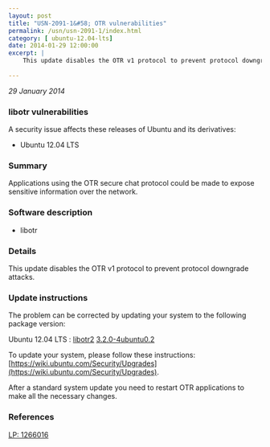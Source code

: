 ```yaml
---
layout: post
title: "USN-2091-1&#58; OTR vulnerabilities"
permalink: /usn/usn-2091-1/index.html
category: [ ubuntu-12.04-lts]
date: 2014-01-29 12:00:00
excerpt: |
    This update disables the OTR v1 protocol to prevent protocol downgrade attacks. 
    
--- 
```

 
 

*29 January 2014*

### libotr vulnerabilities

A security issue affects these releases of Ubuntu and its derivatives:

* Ubuntu 12.04 LTS

### Summary

Applications using the OTR secure chat protocol could be made to expose sensitive information over the network.

### Software description

* libotr 

### Details

This update disables the OTR v1 protocol to prevent protocol downgrade attacks. 

### Update instructions

The problem can be corrected by updating your system to the following package version:

Ubuntu 12.04 LTS
 : [libotr2](https://launchpad.net/ubuntu/+source/libotr) <span> [3.2.0-4ubuntu0.2](https://launchpad.net/ubuntu/+source/libotr/3.2.0-4ubuntu0.2) </span> 

To update your system, please follow these instructions: [https://wiki.ubuntu.com/Security/Upgrades](https://wiki.ubuntu.com/Security/Upgrades).

After a standard system update you need to restart OTR applications to make all the necessary changes. 

### References

 
 [LP: 1266016](https://launchpad.net/bugs/1266016)
 

